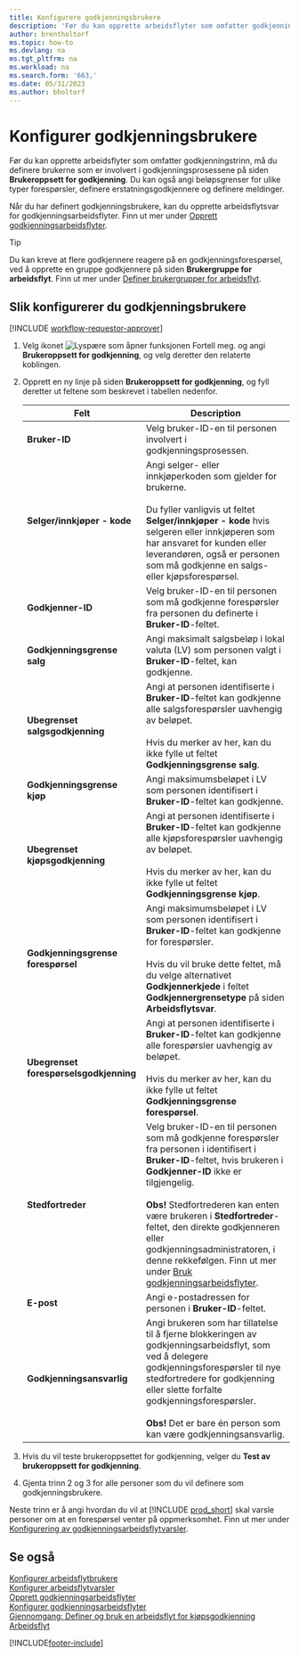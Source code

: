 ```yaml
---
title: Konfigurere godkjenningsbrukere
description: 'Før du kan opprette arbeidsflyter som omfatter godkjenningstrinn, må du definere arbeidsflytbrukerne som er involvert i godkjenningsprosessen.'
author: brentholtorf
ms.topic: how-to
ms.devlang: na
ms.tgt_pltfrm: na
ms.workload: na
ms.search.form: '663,'
ms.date: 05/31/2023
ms.author: bholtorf
---
```

# Konfigurer godkjenningsbrukere

Før du kan opprette arbeidsflyter som omfatter godkjenningstrinn, må du definere brukerne som er involvert i godkjenningsprosessene på siden **Brukeroppsett for godkjenning**. Du kan også angi beløpsgrenser for ulike typer forespørsler, definere erstatningsgodkjennere og definere meldinger.  

Når du har definert godkjenningsbrukere, kan du opprette arbeidsflytsvar for godkjenningsarbeidsflyter. Finn ut mer under [Opprett godkjenningsarbeidsflyter](across-how-to-create-workflows.md).  

> [!TIP]
> Du kan kreve at flere godkjennere reagere på en godkjenningsforespørsel, ved å opprette en gruppe godkjennere på siden **Brukergruppe for arbeidsflyt**. Finn ut mer under [Definer brukergrupper for arbeidsflyt](across-how-to-set-up-workflow-users.md).  

## Slik konfigurerer du godkjenningsbrukere

[!INCLUDE [workflow-requestor-approver](includes/workflow-requestor-approver.md)]

1. Velg ikonet ![Lyspære som åpner funksjonen Fortell meg.](media/ui-search/search_small.png "Fortell hva du vil gjøre") og angi **Brukeroppsett for godkjenning**, og velg deretter den relaterte koblingen.  
2. Opprett en ny linje på siden **Brukeroppsett for godkjenning**, og fyll deretter ut feltene som beskrevet i tabellen nedenfor.  

   |Felt|Description|
   |-----|-----------|
   |**Bruker-ID**|Velg bruker-ID-en til personen involvert i godkjenningsprosessen.|
   |**Selger/innkjøper - kode**|Angi selger- eller innkjøperkoden som gjelder for brukerne.<br /><br /> Du fyller vanligvis ut feltet **Selger/innkjøper - kode** hvis selgeren eller innkjøperen som har ansvaret for kunden eller leverandøren, også er personen som må godkjenne en salgs- eller kjøpsforespørsel.|
   |**Godkjenner-ID**|Velg bruker-ID-en til personen som må godkjenne forespørsler fra personen du definerte i **Bruker-ID**-feltet.|
   |**Godkjenningsgrense salg**|Angi maksimalt salgsbeløp i lokal valuta (LV) som personen valgt i **Bruker-ID**-feltet, kan godkjenne.|
   |**Ubegrenset salgsgodkjenning**|Angi at personen identifiserte i **Bruker-ID**-feltet kan godkjenne alle salgsforespørsler uavhengig av beløpet.<br /><br /> Hvis du merker av her, kan du ikke fylle ut feltet **Godkjenningsgrense salg**.|
   |**Godkjenningsgrense kjøp**|Angi maksimumsbeløpet i LV som personen identifisert i **Bruker-ID**-feltet kan godkjenne.|
   |**Ubegrenset kjøpsgodkjenning**|Angi at personen identifiserte i **Bruker-ID**-feltet kan godkjenne alle kjøpsforespørsler uavhengig av beløpet.<br /><br /> Hvis du merker av her, kan du ikke fylle ut feltet **Godkjenningsgrense kjøp**.|
   |**Godkjenningsgrense forespørsel**|Angi maksimumsbeløpet i LV som personen identifisert i **Bruker-ID**-feltet kan godkjenne for forespørsler.<br /><br /> Hvis du vil bruke dette feltet, må du velge alternativet **Godkjennerkjede** i feltet **Godkjennergrensetype** på siden **Arbeidsflytsvar**.|
   |**Ubegrenset forespørselsgodkjenning**|Angi at personen identifiserte i **Bruker-ID**-feltet kan godkjenne alle forespørsler uavhengig av beløpet.<br /><br /> Hvis du merker av her, kan du ikke fylle ut feltet **Godkjenningsgrense forespørsel**.|
   |**Stedfortreder**|Velg bruker-ID-en til personen som må godkjenne forespørsler fra personen i identifisert i **Bruker-ID**-feltet, hvis brukeren i **Godkjenner-ID** ikke er tilgjengelig. <br /><br />**Obs!** Stedfortrederen kan enten være brukeren i **Stedfortreder**-feltet, den direkte godkjenneren eller godkjenningsadministratoren, i denne rekkefølgen. Finn ut mer under [Bruk godkjenningsarbeidsflyter](across-how-use-approval-workflows.md).|
   |**E-post**|Angi e-postadressen for personen i **Bruker-ID**-feltet.|
   |**Godkjenningsansvarlig**|Angi brukeren som har tillatelse til å fjerne blokkeringen av godkjenningsarbeidsflyt, som ved å delegere godkjenningsforespørsler til nye stedfortredere for godkjenning eller slette forfalte godkjenningsforespørsler.<br /><br />**Obs!** Det er bare én person som kan være godkjenningsansvarlig.|

3. Hvis du vil teste brukeroppsettet for godkjenning, velger du **Test av brukeroppsett for godkjenning**.  
4. Gjenta trinn 2 og 3 for alle personer som du vil definere som godkjenningsbrukere.  

Neste trinn er å angi hvordan du vil at [!INCLUDE [prod_short](includes/prod_short.md)] skal varsle personer om at en forespørsel venter på oppmerksomhet. Finn ut mer under [Konfigurering av godkjenningsarbeidsflytvarsler](across-setting-up-workflow-notifications.md).

## Se også

[Konfigurer arbeidsflytbrukere](across-how-to-set-up-workflow-users.md)  
[Konfigurer arbeidsflytvarsler](across-setting-up-workflow-notifications.md)  
[Opprett godkjenningsarbeidsflyter](across-how-to-create-workflows.md)  
[Konfigurer godkjenningsarbeidsflyter](across-set-up-workflows.md)  
[Gjennomgang: Definer og bruk en arbeidsflyt for kjøpsgodkjenning](walkthrough-setting-up-and-using-a-purchase-approval-workflow.md)  
[Arbeidsflyt](across-workflow.md)  

[!INCLUDE[footer-include](includes/footer-banner.md)]
